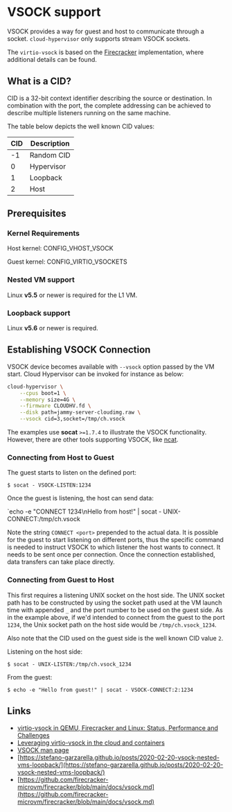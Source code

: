 # VSOCK support

VSOCK provides a way for guest and host to communicate through a socket. `cloud-hypervisor` only supports stream VSOCK sockets.

The `virtio-vsock` is based on the [Firecracker](https://github.com/firecracker-microvm/firecracker/blob/main/docs/vsock.md) implementation, where additional details can be found.

## What is a CID?

CID is a 32-bit context identifier describing the source or destination. In combination with the port, the complete addressing can be achieved to describe multiple listeners running on the same machine.

The table below depicts the well known CID values:

| CID | Description |
|-----|-------------|
| -1  | Random CID | 
|  0  | Hypervisor | 
|  1  | Loopback | 
|  2  | Host | 

## Prerequisites

### Kernel Requirements

Host kernel: CONFIG_VHOST_VSOCK

Guest kernel: CONFIG_VIRTIO_VSOCKETS

### Nested VM support

Linux __v5.5__ or newer is required for the L1 VM.

### Loopback support

Linux __v5.6__ or newer is required.

## Establishing VSOCK Connection

VSOCK device becomes available with `--vsock` option passed by the VM start. Cloud Hypervisor can be invoked for instance as below:

```bash
cloud-hypervisor \
	--cpus boot=1 \
	--memory size=4G \
	--firmware CLOUDHV.fd \
	--disk path=jammy-server-cloudimg.raw \
	--vsock cid=3,socket=/tmp/ch.vsock
```

The examples use __socat__ `>=1.7.4` to illustrate the VSOCK functionality. However, there are other tools supporting VSOCK, like [ncat](https://stefano-garzarella.github.io/posts/2019-11-08-kvmforum-2019-vsock/).

### Connecting from Host to Guest

The guest starts to listen on the defined port:

`$ socat - VSOCK-LISTEN:1234`

Once the guest is listening, the host can send data:

`echo -e "CONNECT 1234\\nHello from host!" | socat - UNIX-CONNECT:/tmp/ch.vsock

Note the string `CONNECT <port>` prepended to the actual data. It is possible for the guest to start listening on different ports, thus the specific command is needed to instruct VSOCK to which listener the host wants to connect. It needs to be sent once per connection. Once the connection established, data transfers can take place directly.

### Connecting from Guest to Host

This first requires a listening UNIX socket on the host side. The UNIX socket path has to be constructed by using the socket path used at the VM launch time with appended `_` and the port number to be used on the guest side. As in the example above, if we'd intended to connect from the guest to the port `1234`, the Unix socket path on the host side would be `/tmp/ch.vsock_1234`.

Also note that the CID used on the guest side is the well known CID value `2`.

Listening on the host side:

`$ socat - UNIX-LISTEN:/tmp/ch.vsock_1234`

From the guest:

`$ echo -e "Hello from guest!" | socat - VSOCK-CONNECT:2:1234`

## Links

- [virtio-vsock in QEMU, Firecracker and Linux: Status, Performance and Challenges](https://kvmforum2019.sched.com/event/TmwK)
- [Leveraging virtio-vsock in the cloud and containers](https://archive.fosdem.org/2021/schedule/event/vai_virtio_vsock/)
- [VSOCK man page](https://manpages.ubuntu.com/manpages/focal/man7/vsock.7.html)
- [https://stefano-garzarella.github.io/posts/2020-02-20-vsock-nested-vms-loopback/](https://stefano-garzarella.github.io/posts/2020-02-20-vsock-nested-vms-loopback/)
- [https://github.com/firecracker-microvm/firecracker/blob/main/docs/vsock.md](https://github.com/firecracker-microvm/firecracker/blob/main/docs/vsock.md)

